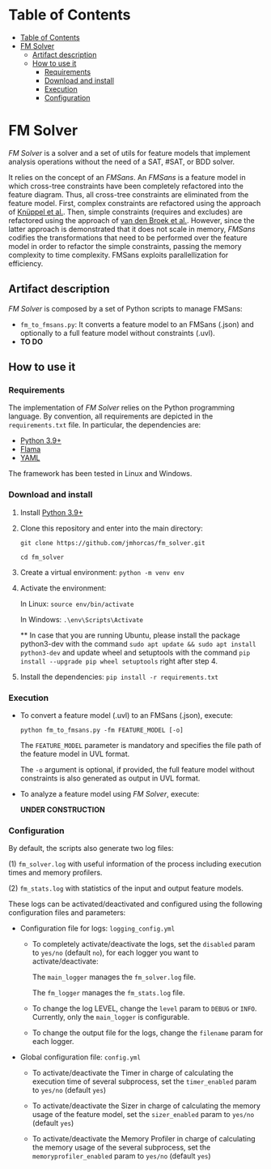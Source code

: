 # Table of Contents
- [Table of Contents](#table-of-contents)
- [FM Solver](#fm-solver)
  - [Artifact description](#artifact-description)
  - [How to use it](#how-to-use-it)
    - [Requirements](#requirements)
    - [Download and install](#download-and-install)
    - [Execution](#execution)
    - [Configuration](#configuration)
  
# FM Solver
*FM Solver* is a solver and a set of utils for feature models that implement analysis operations without the need of a SAT, #SAT, or BDD solver.


It relies on the concept of an *FMSans*. An *FMSans* is a feature model in which cross-tree constraints have been completely refactored into the feature diagram. Thus, all cross-tree constraints are eliminated from the feature model.
First, complex constraints are refactored using the approach of [Knüppel et al.](https://doi.org/10.1145/3106237.3106252).
Then, simple constraints (requires and excludes) are refactored using the approach of [van den Broek et al.](https://citeseerx.ist.psu.edu/document?repid=rep1&type=pdf&doi=97c0f26a89db833e41113421c8c1e4633370cb82). 
However, since the latter approach is demonstrated that it does not scale in memory, *FMSans* codifies the transformations that need to be performed over the feature model in order to refactor the simple constraints, passing the memory complexity to time complexity.
FMSans exploits parallellization for efficiency.

## Artifact description
*FM Solver* is composed by a set of Python scripts to manage FMSans:
- `fm_to_fmsans.py`: It converts a feature model to an FMSans (.json) and optionally to a full feature model without constraints (.uvl).
- **TO DO**

## How to use it

### Requirements
The implementation of *FM Solver* relies on the Python programming language. 
By convention, all requirements are depicted in the `requirements.txt` file. 
In particular, the dependencies are:

- [Python 3.9+](https://www.python.org/)
- [Flama](https://flamapy.github.io/)
- [YAML](https://pyyaml.org/)

The framework has been tested in Linux and Windows.

### Download and install
1. Install [Python 3.9+](https://www.python.org/)
2. Clone this repository and enter into the main directory:

    `git clone https://github.com/jmhorcas/fm_solver.git`

    `cd fm_solver`

3. Create a virtual environment: `python -m venv env`

4. Activate the environment: 
   
   In Linux: `source env/bin/activate`

   In Windows: `.\env\Scripts\Activate`

   ** In case that you are running Ubuntu, please install the package python3-dev with the command `sudo apt update && sudo apt install python3-dev` and update wheel and setuptools with the command `pip  install --upgrade pip wheel setuptools` right after step 4.
   
5. Install the dependencies: `pip install -r requirements.txt`


### Execution
- To convert a feature model (.uvl) to an FMSans (.json), execute: 
    
    `python fm_to_fmsans.py -fm FEATURE_MODEL [-o]`

    The `FEATURE_MODEL` parameter is mandatory and specifies the file path of the feature model in UVL format.
    
    The `-o` argument is optional, if provided, the full feature model without constraints is also generated as output in UVL format.

- To analyze a feature model using *FM Solver*, execute:
    
    **UNDER CONSTRUCTION**

### Configuration
By default, the scripts also generate two log files: 

(1) `fm_solver.log` with useful information of the process including execution times and memory profilers.

(2) `fm_stats.log` with statistics of the input and output feature models.

These logs can be activated/deactivated and configured using the following configuration files and parameters:

- Configuration file for logs: `logging_config.yml`

  - To completely activate/deactivate the logs, set the `disabled` param to `yes/no` (default `no`), for each logger you want to activate/deactivate:

    The `main_logger` manages the `fm_solver.log` file.

    The `fm_logger` manages the `fm_stats.log` file.

  - To change the log LEVEL, change the `level` param to `DEBUG` or `INFO`. Currently, only the `main_logger` is configurable.

  - To change the output file for the logs, change the `filename` param for each logger.

- Global configuration file: `config.yml`

  - To activate/deactivate the Timer in charge of calculating the execution time of several subprocess, set the `timer_enabled` param to `yes/no` (default `yes`)

  - To activate/deactivate the Sizer in charge of calculating the memory usage of the feature model, set the `sizer_enabled` param to `yes/no` (default `yes`)

  - To activate/deactivate the Memory Profiler in charge of calculating the memory usage of the several subprocess, set the `memoryprofiler_enabled` param to `yes/no` (default `yes`)


